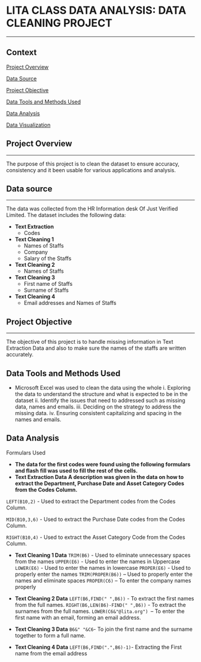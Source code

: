 # LITA CLASS DATA ANALYSIS: DATA CLEANING PROJECT
---

## Context

[Project Overview](#project-overview)

[Data Source](#data-source)

[Project Objective](#project-objective)

[Data Tools and Methods Used](#data-tools-and-methods-used)

[Data Analysis](#data-analysis)

[Data Visualization](#data-visualization)

## Project Overview
---
The purpose of this project is to clean the dataset to ensure accuracy, consistency and it been usable for various applications and analysis.

## Data source
---
The data was collected from the HR Information desk Of Just Verified Limited.
The dataset includes the following data:
- **Text Extraction**
  * Codes
-	**Text Cleaning 1** 
    * Names of Staffs
    * Company 
    * Salary of the Staffs
-	**Text Cleaning 2**
    * Names of Staffs
-	**Text Cleaning 3**
    * First name of Staffs
    * Surname of Staffs
- **Text Cleaning 4**
   * Email addresses and Names of Staffs

## Project Objective
---
The objective of this project is to handle missing information in Text Extraction Data and also to make sure the names of the staffs are written accurately.

## Data Tools and Methods Used
- Microsoft Excel was used to clean the data using the whole
i.	Exploring the data to understand the structure and what is expected to be in the dataset 
ii.	Identify the issues that need to addressed such as missing data, names and emails.
iii.	Deciding on the strategy to address the missing data.
iv.	Ensuring consistent capitalizing and spacing in the names and emails.

## Data Analysis
Formulars Used
- **The data for the first codes were found using the following formulars and flash fill was used to fill the rest of the cells.**
- **Text Extraction Data**
**A description was given in the data on how to extract the Department, Purchase Date and Asset Category Codes from the Codes Column.**

```LEFT(B10,2)``` -  Used to extract the Department codes from the Codes Column.

```MID(B10,3,6)``` -  Used to extract the Purchase Date codes from the Codes Column.

```RIGHT(B10,4)``` -  Used to extract the Asset Category Code from the Codes Column.

- **Text Cleaning 1 Data**
```TRIM(B6)``` -  Used to eliminate unnecessary spaces from the names 
```UPPER(E6)``` - Used to enter the names in Uppercase
```LOWER(E6)``` - Used to enter the names in lowercase
```PROPER(E6)``` - Used to properly enter the names
```TRIM(PROPER(B6))``` – Used to properly enter the names and eliminate spaces
```PROPER(C6)``` – To enter the company names properly

- **Text Cleaning 2 Data**
```LEFT(B6,FIND(" ",B6))``` - To extract the first names from the full names.
```RIGHT(B6,LEN(B6)-FIND(" ",B6))``` - To extract the surnames from the full names.
```LOWER(C6&"@lita.org") ```– To enter the first name with an email, forming an email address.

- **Text Cleaning 3 Data**
```B6&" "&C6```- To join the first name and the surname together to form a full name.

- **Text Cleaning 4 Data**
```LEFT(B6,FIND(".",B6)-1)```- Extracting the First name from the email address


